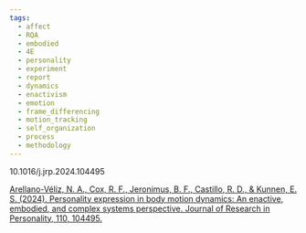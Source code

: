 ```yaml
---
tags:
  - affect
  - RQA
  - embodied
  - 4E
  - personality
  - experiment
  - report
  - dynamics
  - enactivism
  - emotion
  - frame_differencing
  - motion_tracking
  - self_organization
  - process
  - methodology
---
```


10.1016/j.jrp.2024.104495

[Arellano-Véliz, N. A., Cox, R. F., Jeronimus, B. F., Castillo, R. D., & Kunnen, E. S. (2024). Personality expression in body motion dynamics: An enactive, embodied, and complex systems perspective. Journal of Research in Personality, 110, 104495.](https://www.sciencedirect.com/science/article/pii/S0092656624000436)